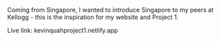 Coming from Singapore, I wanted to introduce Singapore to my peers at Kellogg - this is the inspiration for my website and Project 1. 

Live link: kevinquahproject1.netlify.app
